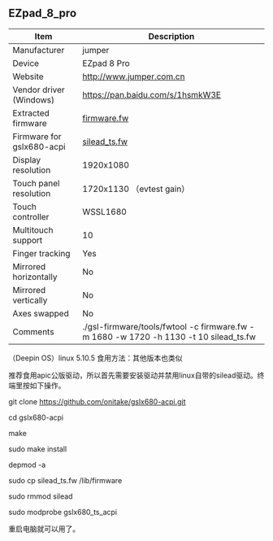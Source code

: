 EZpad_8_pro
---------------------------------------------

| Item                      | Description |
|---------------------------|-------------|
| Manufacturer              | jumper |
| Device                    | EZpad 8 Pro|
| Website                   | http://www.jumper.com.cn
| Vendor driver (Windows)   | https://pan.baidu.com/s/1hsmkW3E |
| Extracted firmware        | [firmware.fw](firmware.fw) |
| Firmware for gslx680-acpi | [silead_ts.fw](silead_ts.fw) |
| Display resolution        | 1920x1080 |
| Touch panel resolution    | 1720x1130 （evtest gain）|
| Touch controller          | WSSL1680 |
| Multitouch support        | 10 |
| Finger tracking           | Yes |
| Mirrored horizontally     | No |
| Mirrored vertically       | No |
| Axes swapped              | No |
| Comments                  | ./gsl-firmware/tools/fwtool -c firmware.fw -m 1680 -w 1720 -h 1130 -t 10 silead_ts.fw |


（Deepin OS）linux 5.10.5 食用方法：其他版本也类似

推荐食用apic公版驱动，所以首先需要安装驱动并禁用linux自带的silead驱动。终端里按如下操作。

git clone https://github.com/onitake/gslx680-acpi.git

cd gslx680-acpi

make

sudo make install

depmod -a

sudo cp silead_ts.fw /lib/firmware 

sudo rmmod silead 

sudo modprobe gslx680_ts_acpi

重启电脑就可以用了。
